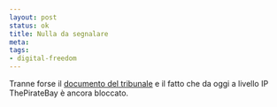 ```yaml
--- 
layout: post
status: ok
title: Nulla da segnalare
meta: 
tags: 
- digital-freedom
---
```

Tranne forse il [documento del tribunale](http://www.giuristitelematici.it/modules/bdnews/doc/riesame-bis_bg-TPB_lowres.pdf) e il fatto che da oggi a livello IP ThePirateBay è ancora bloccato. 